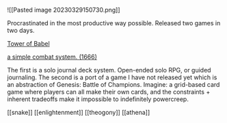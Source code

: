 ![[Pasted image 20230329150730.png]]

Procrastinated in the most productive way possible. Released two games in two days.

[Tower of Babel](https://sunriseoath.itch.io/tower-of-babel "https://sunriseoath.itch.io/tower-of-babel") 

[a simple combat system. (1666)](https://sunriseoath.itch.io/1666 "https://sunriseoath.itch.io/1666") 

The first is a solo journal deck system. Open-ended solo RPG, or guided journaling. The second is a port of a game I have not released yet which is an abstraction of Genesis: Battle of Champions. Imagine: a grid-based card game where players can all make their own cards, and the constraints + inherent tradeoffs make it impossible to indefinitely powercreep.

[[snake]] [[enlightenment]] [[theogony]] [[athena]] 